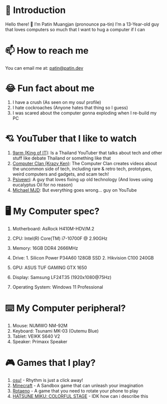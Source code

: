 # 🙏 Introduction

Hello there! 👋 I’m Patin Muangjan (pronounce pa-tin) I’m a 13-Year-old guy that loves computers so much that I want to hug a computer if I can

# 📫 How to reach me

You can email me at: [patin@patin.dev](mailto:patin@patin.dev)

# 😂 Fun fact about me

1. I have a crush (As seen on my osu! profile)
1. I hate cockroaches (Anyone hates that thing so I guess)
2. I was scared about the computer gonna exploding when I re-build my PC

# 💘 YouTuber that I like to watch

1. [9arm (King of IT)](https://www.youtube.com/@9arm.): Is a Thailand YouTuber that talks about tech and other stuff like debate Thailand or something like that
2. [Computer Clan (Krazy Ken)](https://www.youtube.com/@ComputerClan): The Computer Clan creates videos about the uncommon side of tech, including rare & retro tech, prototypes, weird computers and gadgets, and scam tech!
3. [Psivewri](https://www.youtube.com/@psivewri): A guy that loves fixing up old technology (And loves using eucalyptus Oil for no reason)
4. [Michael MJD](https://mjd.yt): But everything goes wrong... guy on YouTube

# 🖥️ My Computer spec?

1. Motherboard: AsRock H410M-HDV/M.2
2. CPU: Intel(R) Core(TM) i7-10700F @ 2.90GHz
3. Memory: 16GB DDR4 2666MHz

4. Drive: 1. Silicon Power P34A60 128GB SSD 2. Hikvision C100 240GB

6. GPU: ASUS TUF GAMING GTX 1650
7. Display: Samsung LF24T35 (1920x1080@75Hz)
8. Operating System: Windows 11 Professional

# ⌨️ My Computer peripheral?

1. Mouse: NUMWO NM-92M
2. Keyboard: Tsunami MK-03 (Outemu Blue)
3. Tablet: VEIKK S640 V2
4. Speaker: Primaxx Speaker

# 🎮 Games that I play?

1. [osu!](http://osu.ppy.sh) - Rhythm is just a click away!
2. [Minecraft](https://minecraft.net) - A Sandbox game that can unleash your imagination
3. [Rotaeno](https://rotaeno.com) - A game that you need to rotate your phone to play
4. [HATSUNE MIKU: COLORFUL STAGE](https://www.colorfulstage.com/) - IDK how can i describe this
